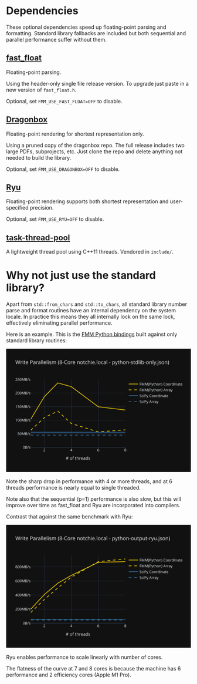 # Dependencies

These optional dependencies speed up floating-point parsing and formatting.
Standard library fallbacks are included but both sequential and parallel performance suffer without them.

## [fast_float](https://github.com/fastfloat/fast_float)
Floating-point parsing.

Using the header-only single file release version. To upgrade just paste in a new version of `fast_float.h`.

Optional, set `FMM_USE_FAST_FLOAT=OFF` to disable.

## [Dragonbox](https://github.com/jk-jeon/dragonbox)
Floating-point rendering for shortest representation only.

Using a pruned copy of the dragonbox repo. The full release includes two large PDFs, subprojects, etc.
Just clone the repo and delete anything not needed to build the library.

Optional, set `FMM_USE_DRAGONBOX=OFF` to disable.

## [Ryu](https://github.com/ulfjack/ryu)
Floating-point rendering supports both shortest representation and user-specified precision.

Optional, set `FMM_USE_RYU=OFF` to disable.

## [task-thread-pool](https://github.com/alugowski/task-thread-pool)
A lightweight thread pool using C++11 threads. Vendored in `include/`.

# Why not just use the standard library?

Apart from `std::from_chars` and `std::to_chars`, all standard library number parse and format routines have an internal dependency on the system locale.
In practice this means they all internally lock on the same lock, effectively eliminating parallel performance.

Here is an example. This is the [FMM Python bindings](../python) built against only standard library routines:

![Parallel scaling of writes with stdlib only](parallel-scaling-python-write-stdlib.svg)

Note the sharp drop in performance with 4 or more threads, and at 6 threads performance is nearly equal to single threaded.

Note also that the sequential (p=1) performance is also slow, but this will improve over time as fast_float and Ryu are incorporated into compilers.

Contrast that against the same benchmark with Ryu:

![Parallel scaling of writes with ryu](parallel-scaling-python-write-ryu.svg)

Ryu enables performance to scale linearly with number of cores.

The flatness of the curve at 7 and 8 cores is because the machine has 6 performance and 2 efficiency cores (Apple M1 Pro).